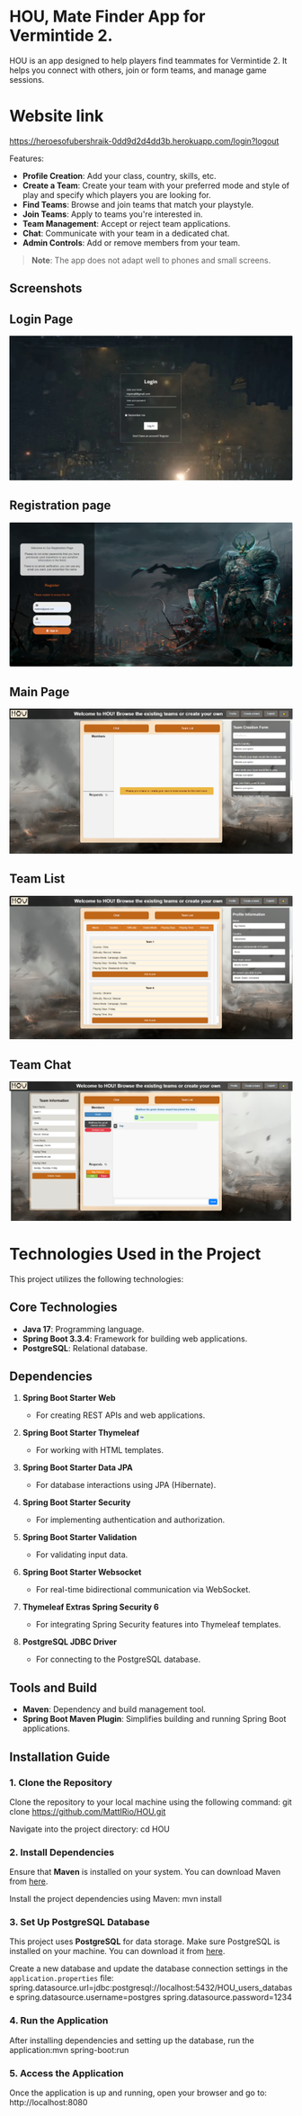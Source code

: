 # HOU, Mate Finder App for Vermintide 2.

HOU is an app designed to help players find teammates for Vermintide 2. It helps you connect with others, join or form teams, and manage game sessions.

# Website link 
https://heroesofubershraik-0dd9d2d4dd3b.herokuapp.com/login?logout

Features:

- **Profile Creation**: Add your class, country, skills, etc.
- **Create a Team**: Create your team with your preferred mode and style of play and specify which players you are looking for.
- **Find Teams**: Browse and join teams that match your playstyle.
- **Join Teams**: Apply to teams you're interested in.
- **Team Management**: Accept or reject team applications.
- **Chat**: Communicate with your team in a dedicated chat.
- **Admin Controls**: Add or remove members from your team.

> **Note**: The app does not adapt well to phones and small screens.

## Screenshots

## Login Page
![App Screenshot](src/main/resources/static/screeenshots/Login.PNG)

## Registration page
![App Screenshot](src/main/resources/static/screeenshots/Register.PNG)

## Main Page
![App Screenshot](src/main/resources/static/screeenshots/MainPage.PNG)

## Team List
![App Screenshot](src/main/resources/static/screeenshots/teamList.PNG)

## Team Chat
![App Screenshot](src/main/resources/static/screeenshots/teamChat.PNG)




# Technologies Used in the Project

This project utilizes the following technologies:

## Core Technologies
- **Java 17**: Programming language.
- **Spring Boot 3.3.4**: Framework for building web applications.
- **PostgreSQL**: Relational database.

## Dependencies
1. **Spring Boot Starter Web**  
   - For creating REST APIs and web applications.

2. **Spring Boot Starter Thymeleaf**  
   - For working with HTML templates.

3. **Spring Boot Starter Data JPA**  
   - For database interactions using JPA (Hibernate).

4. **Spring Boot Starter Security**  
   - For implementing authentication and authorization.

5. **Spring Boot Starter Validation**  
   - For validating input data.

6. **Spring Boot Starter Websocket**  
   - For real-time bidirectional communication via WebSocket.

7. **Thymeleaf Extras Spring Security 6**  
   - For integrating Spring Security features into Thymeleaf templates.

8. **PostgreSQL JDBC Driver**  
   - For connecting to the PostgreSQL database.

## Tools and Build
- **Maven**: Dependency and build management tool.
- **Spring Boot Maven Plugin**: Simplifies building and running Spring Boot applications.


## Installation Guide

### 1. Clone the Repository

Clone the repository to your local machine using the following command: git clone https://github.com/MattIRio/HOU.git

Navigate into the project directory: cd HOU

### 2. Install Dependencies

Ensure that **Maven** is installed on your system. You can download Maven from [here](https://maven.apache.org/download.cgi).

Install the project dependencies using Maven: mvn install


### 3. Set Up PostgreSQL Database

This project uses **PostgreSQL** for data storage. Make sure PostgreSQL is installed on your machine. You can download it from [here](https://www.postgresql.org/download/).

Create a new database and update the database connection settings in the `application.properties` file: 
spring.datasource.url=jdbc:postgresql://localhost:5432/HOU_users_database
spring.datasource.username=postgres
spring.datasource.password=1234

### 4. Run the Application

After installing dependencies and setting up the database, run the application:mvn spring-boot:run

### 5. Access the Application

Once the application is up and running, open your browser and go to: http://localhost:8080


